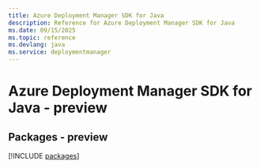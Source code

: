 ```yaml
---
title: Azure Deployment Manager SDK for Java
description: Reference for Azure Deployment Manager SDK for Java
ms.date: 09/15/2025
ms.topic: reference
ms.devlang: java
ms.service: deploymentmanager
---
```

# Azure Deployment Manager SDK for Java - preview
## Packages - preview
[!INCLUDE [packages](deployment-manager-index.md)]